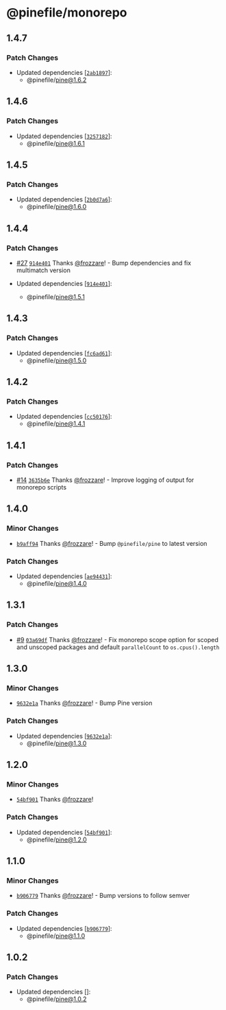 # @pinefile/monorepo

## 1.4.7

### Patch Changes

- Updated dependencies [[`2ab1897`](https://github.com/pinefile/pine/commit/2ab1897c085d57746a7a99bf5a80ee34a385c14d)]:
  - @pinefile/pine@1.6.2

## 1.4.6

### Patch Changes

- Updated dependencies [[`3257182`](https://github.com/pinefile/pine/commit/32571820ba1aa22f589bbc81d8d98c8a9920e0b4)]:
  - @pinefile/pine@1.6.1

## 1.4.5

### Patch Changes

- Updated dependencies [[`2b0d7a6`](https://github.com/pinefile/pine/commit/2b0d7a6ba3a5a3a22dbab9ff86100427dc3f81ac)]:
  - @pinefile/pine@1.6.0

## 1.4.4

### Patch Changes

- [#27](https://github.com/pinefile/pine/pull/27) [`914e401`](https://github.com/pinefile/pine/commit/914e4011f727edd2d32c0062b5156306e1ce4a17) Thanks [@frozzare](https://github.com/frozzare)! - Bump dependencies and fix multimatch version

- Updated dependencies [[`914e401`](https://github.com/pinefile/pine/commit/914e4011f727edd2d32c0062b5156306e1ce4a17)]:
  - @pinefile/pine@1.5.1

## 1.4.3

### Patch Changes

- Updated dependencies [[`fc6ad61`](https://github.com/pinefile/pine/commit/fc6ad61b071c48cbbb275a066cd1a5e31c6fba26)]:
  - @pinefile/pine@1.5.0

## 1.4.2

### Patch Changes

- Updated dependencies [[`cc50176`](https://github.com/pinefile/pine/commit/cc50176e91adb5bf0af881854ca7453eda22f177)]:
  - @pinefile/pine@1.4.1

## 1.4.1

### Patch Changes

- [#14](https://github.com/pinefile/pine/pull/14) [`3635b6e`](https://github.com/pinefile/pine/commit/3635b6e9de672702ea01d5f11460724703260fa2) Thanks [@frozzare](https://github.com/frozzare)! - Improve logging of output for monorepo scripts

## 1.4.0

### Minor Changes

- [`b9aff94`](https://github.com/pinefile/pine/commit/b9aff940033bb0c459607042f713750b5487547c) Thanks [@frozzare](https://github.com/frozzare)! - Bump `@pinefile/pine` to latest version

### Patch Changes

- Updated dependencies [[`ae94431`](https://github.com/pinefile/pine/commit/ae9443110f106cbdd235b9589af8baa9fc55e4cf)]:
  - @pinefile/pine@1.4.0

## 1.3.1

### Patch Changes

- [#9](https://github.com/pinefile/pine/pull/9) [`03a69df`](https://github.com/pinefile/pine/commit/03a69dfb61b3915afaf25969ea3080be67dff474) Thanks [@frozzare](https://github.com/frozzare)! - Fix monorepo scope option for scoped and unscoped packages and default `parallelCount` to `os.cpus().length`

## 1.3.0

### Minor Changes

- [`9632e1a`](https://github.com/pinefile/pine/commit/9632e1aca9199b356faa1981acda039661c7e85b) Thanks [@frozzare](https://github.com/frozzare)! - Bump Pine version

### Patch Changes

- Updated dependencies [[`9632e1a`](https://github.com/pinefile/pine/commit/9632e1aca9199b356faa1981acda039661c7e85b)]:
  - @pinefile/pine@1.3.0

## 1.2.0

### Minor Changes

- [`54bf901`](https://github.com/pinefile/pine/commit/54bf901dda9951cf306ac9fc9239522aee37bc10) Thanks [@frozzare](https://github.com/frozzare)!

### Patch Changes

- Updated dependencies [[`54bf901`](https://github.com/pinefile/pine/commit/54bf901dda9951cf306ac9fc9239522aee37bc10)]:
  - @pinefile/pine@1.2.0

## 1.1.0

### Minor Changes

- [`b906779`](https://github.com/pinefile/pine/commit/b906779eb4a67bd3859099493734f4dad8052d5b) Thanks [@frozzare](https://github.com/frozzare)! - Bump versions to follow semver

### Patch Changes

- Updated dependencies [[`b906779`](https://github.com/pinefile/pine/commit/b906779eb4a67bd3859099493734f4dad8052d5b)]:
  - @pinefile/pine@1.1.0

## 1.0.2

### Patch Changes

- Updated dependencies []:
  - @pinefile/pine@1.0.2
